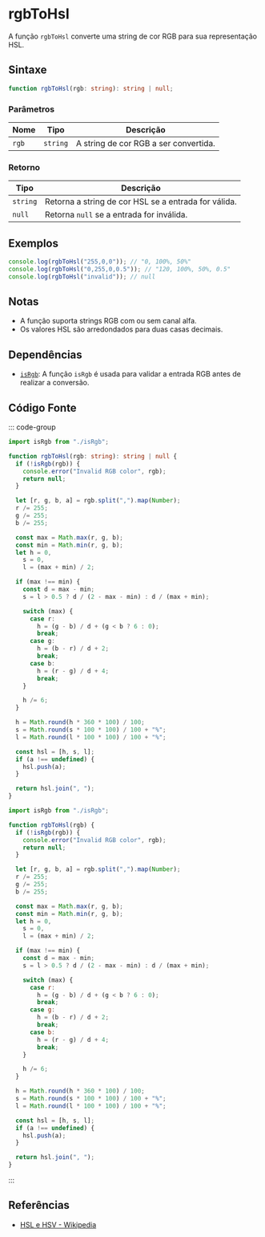 # rgbToHsl

A função `rgbToHsl` converte uma string de cor RGB para sua representação HSL.

## Sintaxe

```typescript
function rgbToHsl(rgb: string): string | null;
```

### Parâmetros

| Nome  | Tipo    | Descrição                                          |
|-------|---------|----------------------------------------------------|
| `rgb` | `string`| A string de cor RGB a ser convertida.              |

### Retorno

| Tipo   | Descrição                                                   |
|--------|-------------------------------------------------------------|
| `string` | Retorna a string de cor HSL se a entrada for válida.       |
| `null`   | Retorna `null` se a entrada for inválida.                  |

## Exemplos

```typescript
console.log(rgbToHsl("255,0,0")); // "0, 100%, 50%"
console.log(rgbToHsl("0,255,0,0.5")); // "120, 100%, 50%, 0.5"
console.log(rgbToHsl("invalid")); // null
```

## Notas

- A função suporta strings RGB com ou sem canal alfa.
- Os valores HSL são arredondados para duas casas decimais.

## Dependências

- [`isRgb`](./isRgb.md): A função `isRgb` é usada para validar a entrada RGB antes de realizar a conversão.

## Código Fonte

::: code-group
```typescript
import isRgb from "./isRgb";

function rgbToHsl(rgb: string): string | null {
  if (!isRgb(rgb)) {
    console.error("Invalid RGB color", rgb);
    return null;
  }

  let [r, g, b, a] = rgb.split(",").map(Number);
  r /= 255;
  g /= 255;
  b /= 255;

  const max = Math.max(r, g, b);
  const min = Math.min(r, g, b);
  let h = 0,
    s = 0,
    l = (max + min) / 2;

  if (max !== min) {
    const d = max - min;
    s = l > 0.5 ? d / (2 - max - min) : d / (max + min);

    switch (max) {
      case r:
        h = (g - b) / d + (g < b ? 6 : 0);
        break;
      case g:
        h = (b - r) / d + 2;
        break;
      case b:
        h = (r - g) / d + 4;
        break;
    }

    h /= 6;
  }

  h = Math.round(h * 360 * 100) / 100;
  s = Math.round(s * 100 * 100) / 100 + "%";
  l = Math.round(l * 100 * 100) / 100 + "%";

  const hsl = [h, s, l];
  if (a !== undefined) {
    hsl.push(a);
  }

  return hsl.join(", ");
}
```

```javascript
import isRgb from "./isRgb";

function rgbToHsl(rgb) {
  if (!isRgb(rgb)) {
    console.error("Invalid RGB color", rgb);
    return null;
  }

  let [r, g, b, a] = rgb.split(",").map(Number);
  r /= 255;
  g /= 255;
  b /= 255;

  const max = Math.max(r, g, b);
  const min = Math.min(r, g, b);
  let h = 0,
    s = 0,
    l = (max + min) / 2;

  if (max !== min) {
    const d = max - min;
    s = l > 0.5 ? d / (2 - max - min) : d / (max + min);

    switch (max) {
      case r:
        h = (g - b) / d + (g < b ? 6 : 0);
        break;
      case g:
        h = (b - r) / d + 2;
        break;
      case b:
        h = (r - g) / d + 4;
        break;
    }

    h /= 6;
  }

  h = Math.round(h * 360 * 100) / 100;
  s = Math.round(s * 100 * 100) / 100 + "%";
  l = Math.round(l * 100 * 100) / 100 + "%";

  const hsl = [h, s, l];
  if (a !== undefined) {
    hsl.push(a);
  }

  return hsl.join(", ");
}
```
:::

## Referências

- [HSL e HSV - Wikipedia](https://pt.wikipedia.org/wiki/HSL_e_HSV)